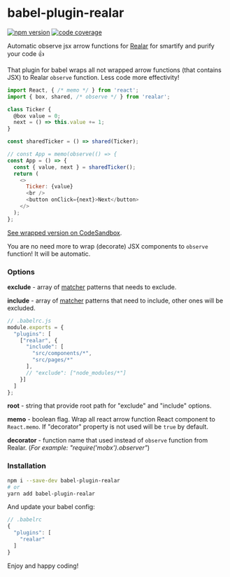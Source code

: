 # babel-plugin-realar

[![npm version](https://img.shields.io/npm/v/babel-plugin-realar?style=flat-square)](https://www.npmjs.com/package/babel-plugin-realar) [![code coverage](https://img.shields.io/coveralls/github/betula/babel-plugin-realar?style=flat-square)](https://coveralls.io/github/betula/babel-plugin-realar)

Automatic observe jsx arrow functions for [Realar](https://github.com/betula/realar) for smartify and purify your code :+1:

That plugin for babel wraps all not wrapped arrow functions (that contains JSX) to Realar `observe` function. Less code more effectivity!

```javascript
import React, { /* memo */ } from 'react';
import { box, shared, /* observe */ } from 'realar';

class Ticker {
  @box value = 0;
  next = () => this.value += 1;
}

const sharedTicker = () => shared(Ticker);

// const App = memo(observe(() => {
const App = () => {
  const { value, next } = sharedTicker();
  return (
    <>
      Ticker: {value}
      <br />
      <button onClick={next}>Next</button>
    </>
  );
};
```

[See wrapped version on CodeSandbox](https://codesandbox.io/s/realar-jsx-observe-example-5f2k2?file=/src/App.tsx).

You are no need more to wrap (decorate) JSX components to `observe` function! It will be automatic.

### Options

**exclude** - array of [matcher](https://www.npmjs.com/package/matcher) patterns that needs to exclude.

**include** - array of [matcher](https://www.npmjs.com/package/matcher) patterns that need to include, other ones will be excluded.

```javascript
// .babelrc.js
module.exports = {
  "plugins": [
    ["realar", {
      "include": [
        "src/components/*",
        "src/pages/*"
      ],
      // "exclude": ["node_modules/*"]
    }]
  ]
};
```

**root** - string that provide root path for "exclude" and "include" options.

**memo** - boolean flag. Wrap all react arrow function React component to `React.memo`. If "decorator" property is not used will be `true` by default.

**decorator** - function name that used instead of `observe` function from Realar. (_For example: "require('mobx').observer"_)

### Installation

```bash
npm i --save-dev babel-plugin-realar
# or
yarn add babel-plugin-realar
```

And update your babel config:

```javascript
// .babelrc
{
  "plugins": [
    "realar"
  ]
}
```

Enjoy and happy coding!
